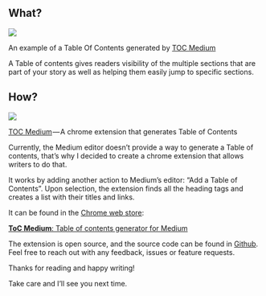 ## What?

![](https://cdn-images-1.medium.com/max/800/1*mhSk35URgO4wNV5VDebVvg.png)

An example of a Table Of Contents generated by [TOC Medium](https://chrome.google.com/webstore/detail/toc-medium/ppcdgggkanhfoghepgomkbbnkggbiecn)

A Table of contents gives readers visibility of the multiple sections that are part of your story as well as helping them easily jump to specific sections.

## How?

![](https://cdn-images-1.medium.com/max/800/1*ZcSCQqsn5ByxEUpwDwXAZA.png)

[TOC Medium](https://chrome.google.com/webstore/detail/toc-medium/ppcdgggkanhfoghepgomkbbnkggbiecn) — A chrome extension that generates Table of Contents

Currently, the Medium editor doesn’t provide a way to generate a Table of contents, that’s why I decided to create a chrome extension that allows writers to do that.

It works by adding another action to Medium’s editor: “Add a Table of Contents”. Upon selection, the extension finds all the heading tags and creates a list with their titles and links.

It can be found in the [Chrome web store](https://chrome.google.com/webstore/detail/toc-medium/ppcdgggkanhfoghepgomkbbnkggbiecn):

[**ToC Medium**: Table of contents generator for Medium](https://chrome.google.com/webstore/detail/toc-medium/ppcdgggkanhfoghepgomkbbnkggbiecn)

The extension is open source, and the source code can be found in [Github](https://github.com/vdeantoni/toc-medium). Feel free to reach out with any feedback, issues or feature requests.

Thanks for reading and happy writing!

Take care and I’ll see you next time.
